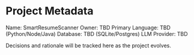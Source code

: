# Project Metadata

Name: SmartResumeScanner
Owner: TBD
Primary Language: TBD (Python/Node/Java)
Database: TBD (SQLite/Postgres)
LLM Provider: TBD

Decisions and rationale will be tracked here as the project evolves.
